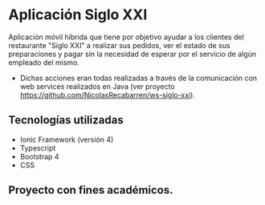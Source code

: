 # Aplicación Siglo XXI
Aplicación móvil híbrida que tiene por objetivo ayudar a los clientes del restaurante "Siglo XXI" a realizar sus pedidos, ver el estado de sus preparaciones y pagar sin la necesidad de esperar por el servicio de algún empleado del mismo.
- Dichas acciones eran todas realizadas a través de la comunicación con web services realizados en Java (ver proyecto https://github.com/NicolasRecabarren/ws-siglo-xxi).

## Tecnologías utilizadas
- Ionic Framework (versión 4)
- Typescript
- Bootstrap 4
- CSS

## Proyecto con fines académicos.
